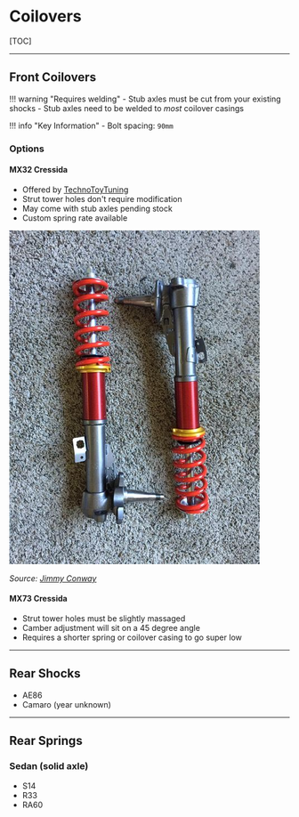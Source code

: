 # Coilovers

[TOC]

---

## Front Coilovers

!!! warning "Requires welding"
    - Stub axles must be cut from your existing shocks
    - Stub axles need to be welded to _most_ coilover casings

!!! info "Key Information"
    - Bolt spacing: `90mm`

### Options

####  MX32 Cressida

- Offered by [TechnoToyTuning](https://technotoytuning.com/toyota/mx32/front-coilover-conversion-mx32-cressida)
- Strut tower holes don't require modification
- May come with stub axles pending stock
- Custom spring rate available

![TechnoToyTuning coilovers](./img/t3-techno-toy-tuning-front-coilovers.jpg)

_Source: [Jimmy Conway](https://www.facebook.com/groups/216354961906562/posts/519522961589759/)_

#### MX73 Cressida

- Strut tower holes must be slightly massaged
- Camber adjustment will sit on a 45 degree angle
- Requires a shorter spring or coilover casing to go super low

---

## Rear Shocks

- AE86
- Camaro (year unknown)

---

## Rear Springs

### Sedan (solid axle)

- S14
- R33
- RA60
